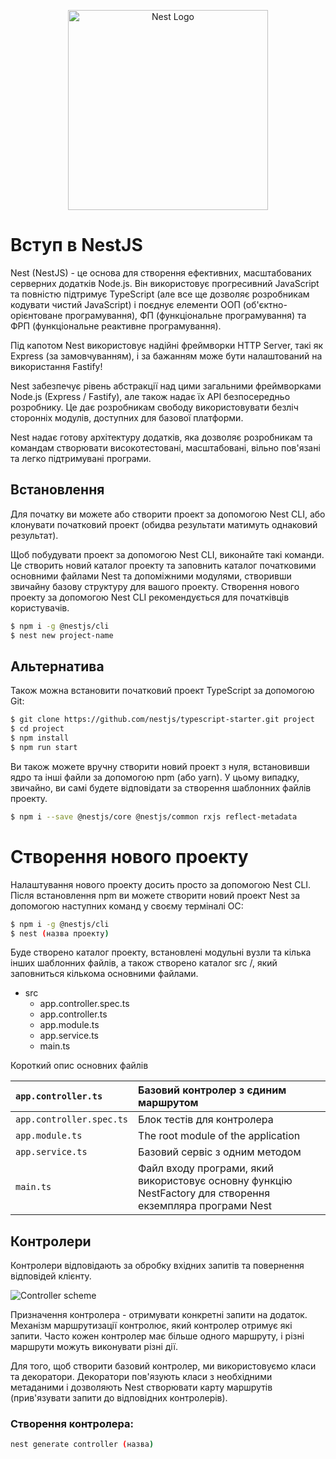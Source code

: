 <p align="center">
  <a href="http://nestjs.com/" target="blank"><img src="https://nestjs.com/img/logo_text.svg" width="320" alt="Nest Logo" /></a>
</p>

[circleci-image]: https://img.shields.io/circleci/build/github/nestjs/nest/master?token=abc123def456
[circleci-url]: https://circleci.com/gh/nestjs/nest


# Вступ в NestJS

Nest (NestJS) - це основа для створення ефективних, масштабованих серверних додатків Node.js. Він використовує прогресивний JavaScript та повністю підтримує TypeScript (але все ще дозволяє розробникам кодувати чистий JavaScript) і поєднує елементи ООП (об'єктно-орієнтоване програмування), ФП (функціональне програмування) та ФРП (функціональне реактивне програмування).

Під капотом Nest використовує надійні фреймворки HTTP Server, такі як Express (за замовчуванням), і за бажанням може бути налаштований на використання Fastify!

Nest забезпечує рівень абстракції над цими загальними фреймворками Node.js (Express / Fastify), але також надає їх API безпосередньо розробнику. Це дає розробникам свободу використовувати безліч сторонніх модулів, доступних для базової платформи.

Nest надає готову архітектуру додатків, яка дозволяє розробникам та командам створювати високотестовані, масштабовані, вільно пов'язані та легко підтримувані програми.

## Встановлення

Для початку ви можете або створити проект за допомогою Nest CLI, або клонувати початковий проект (обидва результати матимуть однаковий результат).

Щоб побудувати проект за допомогою Nest CLI, виконайте такі команди. Це створить новий каталог проекту та заповнить каталог початковими основними файлами Nest та допоміжними модулями, створивши звичайну базову структуру для вашого проекту. Створення нового проекту за допомогою Nest CLI рекомендується для початківців користувачів.

```bash
$ npm i -g @nestjs/cli
$ nest new project-name
```

## Альтернатива

Також можна встановити початковий проект TypeScript за допомогою Git:

```bash
$ git clone https://github.com/nestjs/typescript-starter.git project
$ cd project
$ npm install
$ npm run start
```

Ви також можете вручну створити новий проект з нуля, встановивши ядро та інші файли за допомогою npm (або yarn). У цьому випадку, звичайно, ви самі будете відповідати за створення шаблонних файлів проекту.

```bash 
$ npm i --save @nestjs/core @nestjs/common rxjs reflect-metadata
```

# Створення нового проекту

Налаштування нового проекту досить просто за допомогою Nest CLI. Після встановлення npm ви можете створити новий проект Nest за допомогою наступних команд у своєму терміналі ОС:
```bash
$ npm i -g @nestjs/cli
$ nest (назва проекту)
```

Буде створено каталог проекту, встановлені модульні вузли та кілька інших шаблонних файлів, а також створено каталог src /, який заповниться кількома основними файлами.

+ src
  + app.controller.spec.ts
  + app.controller.ts
  + app.module.ts
  + app.service.ts
  + main.ts

Короткий опис основних файлів


| `app.controller.ts`      | Базовий контролер з єдиним маршрутом                                                                      |
| :----------------------- |:--------------------------------------------------------------------------------------------------------- |
| `app.controller.spec.ts` | Блок тестів для контролера                                                                                |
| `app.module.ts`          | The root module of the application                                                                        |
| `app.service.ts`         | Базовий сервіс з одним методом                                                                            |
| `main.ts`                | Файл входу програми, який використовує основну функцію NestFactory для створення екземпляра програми Nest |

## Контролери

Контролери відповідають за обробку вхідних запитів та повернення відповідей клієнту.

![Controller scheme](https://github.com/V1de/web-application/blob/main/images/Controller.jpg)

Призначення контролера - отримувати конкретні запити на додаток. Механізм маршрутизації контролює, який контролер отримує які запити. Часто кожен контролер має більше одного маршруту, і різні маршрути можуть виконувати різні дії.

Для того, щоб створити базовий контролер, ми використовуємо класи та декоратори. Декоратори пов'язують класи з необхідними метаданими і дозволяють Nest створювати карту маршрутів (прив'язувати запити до відповідних контролерів).

### Створення контролера:

```bash
nest generate controller (назва)
```

